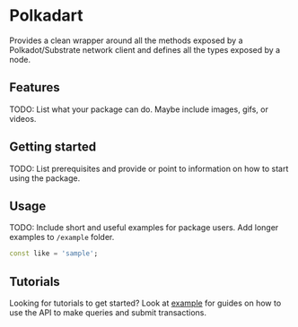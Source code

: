 # Polkadart

Provides a clean wrapper around all the methods exposed by a Polkadot/Substrate network client and defines all the types exposed by a node.

## Features

TODO: List what your package can do. Maybe include images, gifs, or videos.

## Getting started

TODO: List prerequisites and provide or point to information on how to
start using the package.

## Usage

TODO: Include short and useful examples for package users. Add longer examples
to `/example` folder.

```dart
const like = 'sample';
```

## Tutorials

Looking for tutorials to get started? Look at [example](./example) for guides on how to use the API to make queries and submit transactions.
